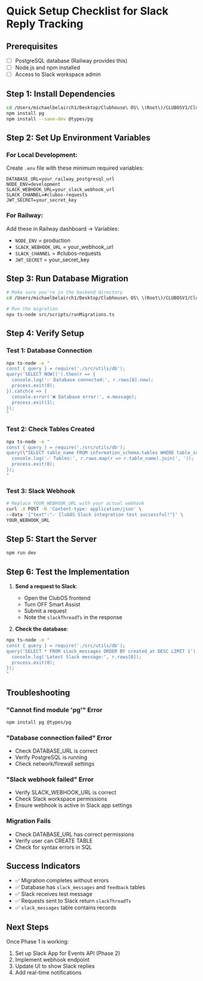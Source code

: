# Quick Setup Checklist for Slack Reply Tracking

## Prerequisites
- [ ] PostgreSQL database (Railway provides this)
- [ ] Node.js and npm installed
- [ ] Access to Slack workspace admin

## Step 1: Install Dependencies
```bash
cd /Users/michaelbelairch1/Desktop/Clubhouse\ OS\ \(Root\)/CLUBOSV1/ClubOSV1-backend
npm install pg
npm install --save-dev @types/pg
```

## Step 2: Set Up Environment Variables

### For Local Development:
Create `.env` file with these minimum required variables:
```env
DATABASE_URL=your_railway_postgresql_url
NODE_ENV=development
SLACK_WEBHOOK_URL=your_slack_webhook_url
SLACK_CHANNEL=#clubos-requests
JWT_SECRET=your_secret_key
```

### For Railway:
Add these in Railway dashboard → Variables:
- `NODE_ENV` = production
- `SLACK_WEBHOOK_URL` = your_webhook_url
- `SLACK_CHANNEL` = #clubos-requests
- `JWT_SECRET` = your_secret_key

## Step 3: Run Database Migration
```bash
# Make sure you're in the backend directory
cd /Users/michaelbelairch1/Desktop/Clubhouse\ OS\ \(Root\)/CLUBOSV1/ClubOSV1-backend

# Run the migration
npx ts-node src/scripts/runMigrations.ts
```

## Step 4: Verify Setup

### Test 1: Database Connection
```bash
npx ts-node -e "
const { query } = require('./src/utils/db');
query('SELECT NOW()').then(r => {
  console.log('✅ Database connected:', r.rows[0].now);
  process.exit(0);
}).catch(e => {
  console.error('❌ Database error:', e.message);
  process.exit(1);
});
"
```

### Test 2: Check Tables Created
```bash
npx ts-node -e "
const { query } = require('./src/utils/db');
query(\"SELECT table_name FROM information_schema.tables WHERE table_schema = 'public'\").then(r => {
  console.log('✅ Tables:', r.rows.map(r => r.table_name).join(', '));
  process.exit(0);
});
"
```

### Test 3: Slack Webhook
```bash
# Replace YOUR_WEBHOOK_URL with your actual webhook
curl -X POST -H 'Content-type: application/json' \
--data '{"text":"✅ ClubOS Slack integration test successful!"}' \
YOUR_WEBHOOK_URL
```

## Step 5: Start the Server
```bash
npm run dev
```

## Step 6: Test the Implementation

1. **Send a request to Slack**:
   - Open the ClubOS frontend
   - Turn OFF Smart Assist
   - Submit a request
   - Note the `slackThreadTs` in the response

2. **Check the database**:
```bash
npx ts-node -e "
const { query } = require('./src/utils/db');
query('SELECT * FROM slack_messages ORDER BY created_at DESC LIMIT 1').then(r => {
  console.log('Latest Slack message:', r.rows[0]);
  process.exit(0);
});
"
```

## Troubleshooting

### "Cannot find module 'pg'" Error
```bash
npm install pg @types/pg
```

### "Database connection failed" Error
- Check DATABASE_URL is correct
- Verify PostgreSQL is running
- Check network/firewall settings

### "Slack webhook failed" Error
- Verify SLACK_WEBHOOK_URL is correct
- Check Slack workspace permissions
- Ensure webhook is active in Slack app settings

### Migration Fails
- Check DATABASE_URL has correct permissions
- Verify user can CREATE TABLE
- Check for syntax errors in SQL

## Success Indicators
- ✅ Migration completes without errors
- ✅ Database has `slack_messages` and `feedback` tables
- ✅ Slack receives test message
- ✅ Requests sent to Slack return `slackThreadTs`
- ✅ `slack_messages` table contains records

## Next Steps
Once Phase 1 is working:
1. Set up Slack App for Events API (Phase 2)
2. Implement webhook endpoint
3. Update UI to show Slack replies
4. Add real-time notifications